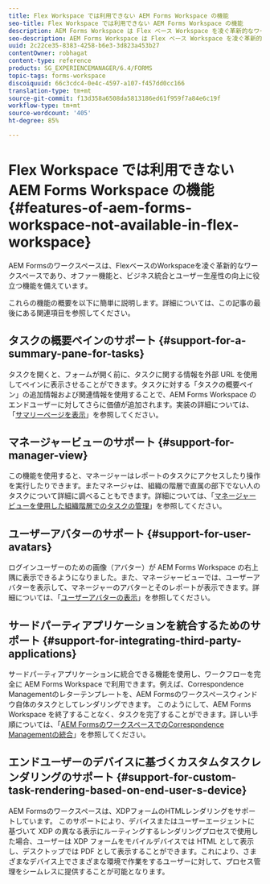 ```yaml
---
title: Flex Workspace では利用できない AEM Forms Workspace の機能
seo-title: Flex Workspace では利用できない AEM Forms Workspace の機能
description: AEM Forms Workspace は Flex ベース Workspace を凌ぐ革新的なワークスペースです。特徴と機能の違いについてご覧ください。
seo-description: AEM Forms Workspace は Flex ベース Workspace を凌ぐ革新的なワークスペースです。特徴と機能の違いについてご覧ください。
uuid: 2c22ce35-8383-4258-b6e3-3d823a453b27
contentOwner: robhagat
content-type: reference
products: SG_EXPERIENCEMANAGER/6.4/FORMS
topic-tags: forms-workspace
discoiquuid: 66c3cdc4-0e4c-4597-a107-f457dd0cc166
translation-type: tm+mt
source-git-commit: f13d358a6508da5813186ed61f959f7a84e6c19f
workflow-type: tm+mt
source-wordcount: '405'
ht-degree: 85%

---
```



# Flex Workspace では利用できない AEM Forms Workspace の機能  {#features-of-aem-forms-workspace-not-available-in-flex-workspace}

AEM Formsのワークスペースは、FlexベースのWorkspaceを凌ぐ革新的なワークスペースであり、オファー機能と、ビジネス統合とユーザー生産性の向上に役立つ機能を備えています。

これらの機能の概要を以下に簡単に説明します。詳細については、この記事の最後にある関連項目を参照してください。

## タスクの概要ペインのサポート  {#support-for-a-summary-pane-for-tasks}

タスクを開くと、フォームが開く前に、タスクに関する情報を外部 URL を使用してペインに表示させることができます。タスクに対する「タスクの概要ペイン」の追加情報および関連情報を使用することで、AEM Forms Workspace のエンドユーザーに対してさらに価値が追加されます。実装の詳細については、「[サマリーページを表示](/help/forms/using/displaying-information-task-summary-pane.md)」を参照してください。

## マネージャービューのサポート  {#support-for-manager-view}

この機能を使用すると、マネージャーはレポートのタスクにアクセスしたり操作を実行したりできます。またマネージャは、組織の階層で直属の部下でない人のタスクについて詳細に調べることもできます。詳細については、「[マネージャービューを使用した組織階層でのタスクの管理](/help/forms/using/tasks-organizational-hierarchy-using-manager.md)」を参照してください。

## ユーザーアバターのサポート  {#support-for-user-avatars}

ログインユーザーのための画像（アバター）が AEM Forms Workspace の右上隅に表示できるようになりました。また、マネージャービューでは、ユーザーアバターを表示して、マネージャーのアバターとそのレポートが表示できます。詳細については、「[ユーザーアバターの表示](/help/forms/using/displaying-user-avatar.md)」を参照してください。

## サードパーティアプリケーションを統合するためのサポート  {#support-for-integrating-third-party-applications}

サードパーティアプリケーションに統合できる機能を使用し、ワークフローを完全に AEM Forms Workspace で利用できます。例えば、Correspondence Managementのレターテンプレートを、AEM Formsのワークスペースウィンドウ自体のタスクとしてレンダリングできます。 このようにして、AEM Forms Workspace を終了することなく、タスクを完了することができます。詳しい手順については、「[AEM FormsのワークスペースでのCorrespondence Managementの統合](/help/forms/using/integrating-correspondence-management-html-workspace.md)」を参照してください。

## エンドユーザーのデバイスに基づくカスタムタスクレンダリングのサポート {#support-for-custom-task-rendering-based-on-end-user-s-device}

AEM Formsのワークスペースは、XDPフォームのHTMLレンダリングをサポートしています。 このサポートにより、デバイスまたはユーザーエージェントに基づいて XDP の異なる表示にルーティングするレンダリングプロセスで使用した場合、ユーザーは XDP フォームをモバイルデバイスでは HTML として表示し、デスクトップでは PDF として表示することができます。これにより、さまざまなデバイス上でさまざまな環境で作業をするユーザーに対して、プロセス管理をシームレスに提供することが可能となります。


